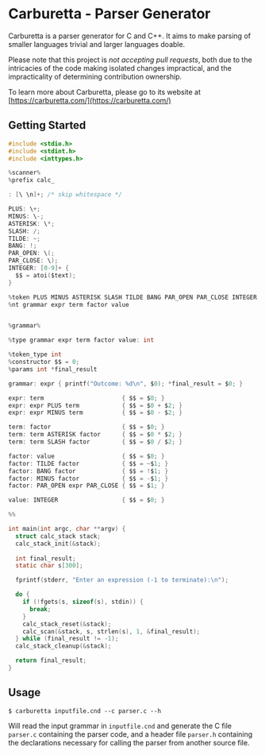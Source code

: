 # Carburetta - Parser Generator

Carburetta is a parser generator for C and C++. It aims to make parsing of smaller languages trivial and larger languages doable.

Please note that this project is _not accepting pull requests_, both due to the intricacies of the code making isolated changes impractical, and the impracticality of determining contribution ownership.

To learn more about Carburetta, please go to its website at [https://carburetta.com/](https://carburetta.com/)

## Getting Started

```c
#include <stdio.h>
#include <stdint.h>
#include <inttypes.h>

%scanner%
%prefix calc_

: [\ \n]+; /* skip whitespace */ 

PLUS: \+;
MINUS: \-;
ASTERISK: \*;
SLASH: /;
TILDE: ~;
BANG: !;
PAR_OPEN: \(;
PAR_CLOSE: \);
INTEGER: [0-9]+ {
  $$ = atoi($text);
}

%token PLUS MINUS ASTERISK SLASH TILDE BANG PAR_OPEN PAR_CLOSE INTEGER
%nt grammar expr term factor value


%grammar%

%type grammar expr term factor value: int

%token_type int
%constructor $$ = 0;
%params int *final_result

grammar: expr { printf("Outcome: %d\n", $0); *final_result = $0; }

expr: term                      { $$ = $0; }
expr: expr PLUS term            { $$ = $0 + $2; }
expr: expr MINUS term           { $$ = $0 - $2; }

term: factor                    { $$ = $0; }
term: term ASTERISK factor      { $$ = $0 * $2; }
term: term SLASH factor         { $$ = $0 / $2; }

factor: value                   { $$ = $0; }
factor: TILDE factor            { $$ = ~$1; }
factor: BANG factor             { $$ = !$1; }
factor: MINUS factor            { $$ = -$1; }
factor: PAR_OPEN expr PAR_CLOSE { $$ = $1; }

value: INTEGER                  { $$ = $0; }

%%

int main(int argc, char **argv) {
  struct calc_stack stack;
  calc_stack_init(&stack);
  
  int final_result;
  static char s[300];

  fprintf(stderr, "Enter an expression (-1 to terminate):\n");

  do {
    if (!fgets(s, sizeof(s), stdin)) {
      break;
    }
    calc_stack_reset(&stack);
    calc_scan(&stack, s, strlen(s), 1, &final_result);
  } while (final_result != -1);
  calc_stack_cleanup(&stack);

  return final_result;
}

```

## Usage

```shell
$ carburetta inputfile.cnd --c parser.c --h
```

Will read the input grammar in `inputfile.cnd` and generate the C file `parser.c` containing the parser code, and a header file `parser.h` containing the declarations
necessary for calling the parser from another source file.

